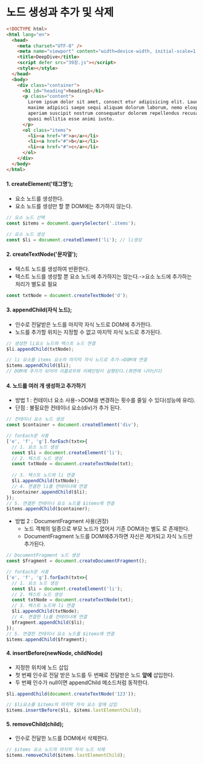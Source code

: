 # 노드 생성과 추가 및 삭제  
```html  
<!DOCTYPE html>
<html lang="en">
  <head>
    <meta charset="UTF-8" />
    <meta name="viewport" content="width=device-width, initial-scale=1.0" />
    <title>DeepDive</title>
    <script defer src="39장.js"></script>
    <style></style>
  </head>
  <body>
    <div class="container">
      <h1 id="heading">heading1</h1>
      <p class="content">
        Lorem ipsum dolor sit amet, consect etur adipisicing elit. Laudantium,
        maxime adipisci saepe sequi aliquam dolorum laborum, nemo eloxpedita
        aperiam suscipit nostrum consequatur dolorem repellendus recusandae
        quasi mollitia esse animi iusto.
      </p>
      <ol class="items">
        <li><a href="#">a</a></li>
        <li><a href="#">b</a></li>
        <li><a href="#">c</a></li>
      </ol>
    </div>
  </body>
</html>
```  
#### 1. createElement('태그명');  
- 요소 노드를 생성한다.
- 요소 노드를 생성만 할 뿐 DOM에는 추가하지 않는다.  
```javascript  
// 요소 노드 선택
const $items = document.querySelector('.items');

// 요소 노드 생성
const $li = document.createElement('li'); // li생성
```  
#### 2. createTextNode('문자열');  
- 텍스트 노드를 생성하여 반환한다.  
- 텍스트 노드를 생성할 뿐 요소 노드에 추가하지는 않는다.->요소 노드에 추가하는 처리가 별도로 필요  
```javascript  
const txtNode = document.createTextNode('d');
```  
#### 3. appendChild(자식 노드);  
- 인수로 전달받은 노드를 마지막 자식 노드로 DOM에 추가한다.  
- 노드를 추가할 위치는 지정할 수 없고 마지막 자식 노드로 추가된다.  
```javascript  
// 생성한 li요소 노드와 텍스트 노드 연결
$li.appendChild(txtNode);

// li 요소를 items 요소의 마지막 자식 노드로 추가->DOM에 연결
$items.appendChild($li);
// DOM에 추가가 되어야 리플로우와 리페인팅이 실행된다.(화면에 나타난다)
```  
#### 4. 노드를 여러 개 생성하고 추가하기  
- 방법 1 :  컨테이너 요소 사용->DOM을 변경하는 횟수를 줄일 수 있다(성능에 유리).  
- 단점 : 불필요한 컨테이너 요소(div)가 추가 된다.  
```javascript  
// 컨테이너 요소 노드 생성
const $container = document.createElement('div');

// forEach문 사용
['e', 'f', 'g'].forEach(txt=>{
  // 1. 요소 노드 생성
  const $li = document.createElement('li');
  // 2. 텍스트 노드 생성
  const txtNode = document.createTextNode(txt);
  
  // 3. 텍스트 노드와 li 연결
  $li.appendChild(txtNode);
  // 4. 연결한 li를 컨테이너에 연결
  $container.appendChild($li);
});
// 5. 연결한 컨테이너 요소 노드를 $items에 연결
$items.appendChild($container);
```  
- 방법 2 : DocumentFragment 사용(권장)  
  - 노드 객체의 일종으로 부모 노드가 없어서 기존 DOM과는 별도 로 존재한다.  
  - DocumentFragment 노드를 DOM에추가하면 자신은 제거되고 자식 노드만 추가된다.  
```javascript  
// DocumentFragment 노드 생성
const $fragment = document.createDocumentFragment();

// forEach문 사용
['e', 'f', 'g'].forEach(txt=>{
  // 1. 요소 노드 생성
  const $li = document.createElement('li');
  // 2. 텍스트 노드 생성
  const txtNode = document.createTextNode(txt);
  // 3. 텍스트 노드와 li 연결
  $li.appendChild(txtNode);
  // 4. 연결한 li를 컨테이너에 연결
  $fragment.appendChild($li);
});
// 5. 연결한 컨테이너 요소 노드를 $items에 연결
$items.appendChild($fragment);
```  
#### 4. insertBefore(newNode, childNode)  
- 지정한 위치에 노드 삽입  
- 첫 번째 인수로 전달 받은 노드를 두 번째로 전달받은 노드 <b>앞에</b> 삽입한다.  
- 두 번째 인수가 null이면 appendChild 메소드처럼 동작한다.  
```javascript  
$li.appendChild(document.createTextNode('123'));

// $li요소를 $items의 마지막 자식 요소 앞에 삽입
$items.insertBefore($li, $items.lastElementChild);
```  
#### 5. removeChild(child);  
- 인수로 전달한 노드를 DOM에서 삭제한다.  
```javascript  
// $items 요소 노드의 마지막 자식 노드 삭제
$items.removeChild($items.lastElementChild);
```  
